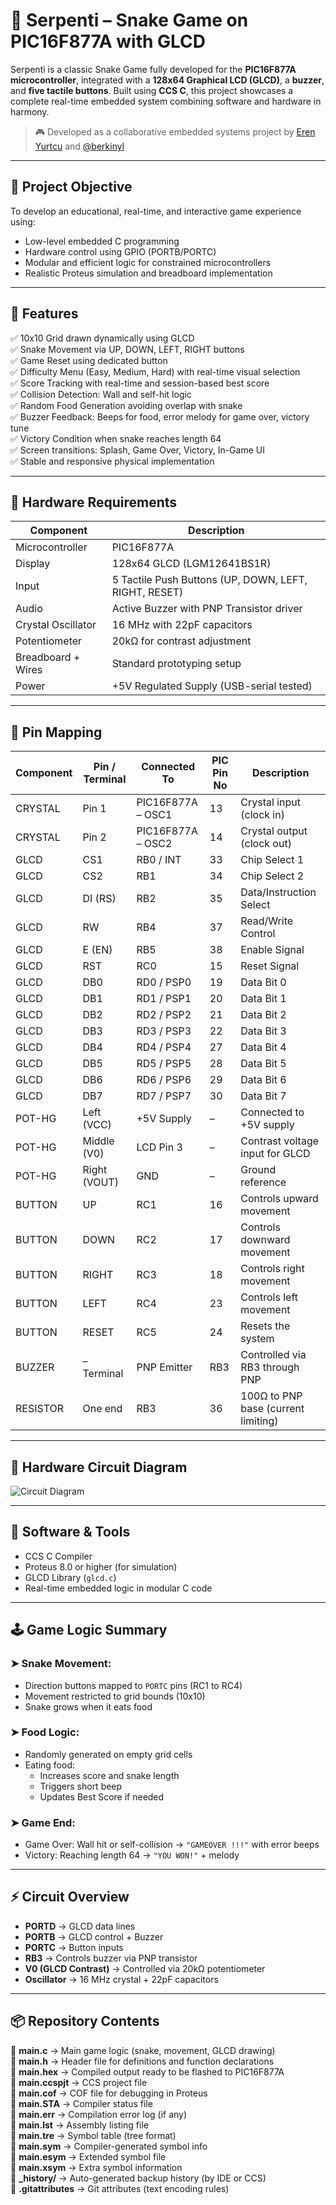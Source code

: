 # 🐍 Serpenti – Snake Game on PIC16F877A with GLCD

Serpenti is a classic Snake Game fully developed for the **PIC16F877A microcontroller**, integrated with a **128x64 Graphical LCD (GLCD)**, a **buzzer**, and **five tactile buttons**. Built using **CCS C**, this project showcases a complete real-time embedded system combining software and hardware in harmony.

> 🎮 Developed as a collaborative embedded systems project by [Eren Yurtcu](https://github.com/erenyurtcu) and [@berkinyl](https://github.com/berkinyl)

---

## 🎯 Project Objective

To develop an educational, real-time, and interactive game experience using:

- Low-level embedded C programming  
- Hardware control using GPIO (PORTB/PORTC)  
- Modular and efficient logic for constrained microcontrollers  
- Realistic Proteus simulation and breadboard implementation  

---

## 🧠 Features

✅ 10x10 Grid drawn dynamically using GLCD  
✅ Snake Movement via UP, DOWN, LEFT, RIGHT buttons  
✅ Game Reset using dedicated button  
✅ Difficulty Menu (Easy, Medium, Hard) with real-time visual selection  
✅ Score Tracking with real-time and session-based best score  
✅ Collision Detection: Wall and self-hit logic  
✅ Random Food Generation avoiding overlap with snake  
✅ Buzzer Feedback: Beeps for food, error melody for game over, victory tune  
✅ Victory Condition when snake reaches length 64  
✅ Screen transitions: Splash, Game Over, Victory, In-Game UI  
✅ Stable and responsive physical implementation  

---

## 🔌 Hardware Requirements

| Component         | Description                                      |
|------------------|--------------------------------------------------|
| Microcontroller   | PIC16F877A                                       |
| Display           | 128x64 GLCD (LGM12641BS1R)                       |
| Input             | 5 Tactile Push Buttons (UP, DOWN, LEFT, RIGHT, RESET) |
| Audio             | Active Buzzer with PNP Transistor driver         |
| Crystal Oscillator| 16 MHz with 22pF capacitors                      |
| Potentiometer     | 20kΩ for contrast adjustment                     |
| Breadboard + Wires| Standard prototyping setup                      |
| Power             | +5V Regulated Supply (USB-serial tested)         |

---

## 📌 Pin Mapping

| Component | Pin / Terminal | Connected To           | PIC Pin No | Description                                |
|-----------|----------------|------------------------|------------|--------------------------------------------|
| CRYSTAL   | Pin 1          | PIC16F877A – OSC1      | 13         | Crystal input (clock in)                   |
| CRYSTAL   | Pin 2          | PIC16F877A – OSC2      | 14         | Crystal output (clock out)                 |
| GLCD      | CS1            | RB0 / INT              | 33         | Chip Select 1                              |
| GLCD      | CS2            | RB1                    | 34         | Chip Select 2                              |
| GLCD      | DI (RS)        | RB2                    | 35         | Data/Instruction Select                    |
| GLCD      | RW             | RB4                    | 37         | Read/Write Control                         |
| GLCD      | E (EN)         | RB5                    | 38         | Enable Signal                              |
| GLCD      | RST            | RC0                    | 15         | Reset Signal                               |
| GLCD      | DB0            | RD0 / PSP0             | 19         | Data Bit 0                                 |
| GLCD      | DB1            | RD1 / PSP1             | 20         | Data Bit 1                                 |
| GLCD      | DB2            | RD2 / PSP2             | 21         | Data Bit 2                                 |
| GLCD      | DB3            | RD3 / PSP3             | 22         | Data Bit 3                                 |
| GLCD      | DB4            | RD4 / PSP4             | 27         | Data Bit 4                                 |
| GLCD      | DB5            | RD5 / PSP5             | 28         | Data Bit 5                                 |
| GLCD      | DB6            | RD6 / PSP6             | 29         | Data Bit 6                                 |
| GLCD      | DB7            | RD7 / PSP7             | 30         | Data Bit 7                                 |
| POT-HG    | Left (VCC)     | +5V Supply             | –          | Connected to +5V supply                    |
| POT-HG    | Middle (V0)    | LCD Pin 3              | –          | Contrast voltage input for GLCD           |
| POT-HG    | Right (VOUT)   | GND                    | –          | Ground reference                           |
| BUTTON    | UP             | RC1                    | 16         | Controls upward movement                   |
| BUTTON    | DOWN           | RC2                    | 17         | Controls downward movement                 |
| BUTTON    | RIGHT          | RC3                    | 18         | Controls right movement                    |
| BUTTON    | LEFT           | RC4                    | 23         | Controls left movement                     |
| BUTTON    | RESET          | RC5                    | 24         | Resets the system                          |
| BUZZER    | – Terminal     | PNP Emitter            | RB3        | Controlled via RB3 through PNP             |
| RESISTOR  | One end        | RB3                    | 36         | 100Ω to PNP base (current limiting)        |

---

## 🔩 Hardware Circuit Diagram

![Circuit Diagram](hardware/circuit_diagram.png)
  
---

## 🔧 Software & Tools

- CCS C Compiler  
- Proteus 8.0 or higher (for simulation)  
- GLCD Library (`glcd.c`)  
- Real-time embedded logic in modular C code  

---

## 🕹️ Game Logic Summary

### ➤ Snake Movement:
- Direction buttons mapped to `PORTC` pins (RC1 to RC4)  
- Movement restricted to grid bounds (10x10)  
- Snake grows when it eats food  

### ➤ Food Logic:
- Randomly generated on empty grid cells  
- Eating food:  
  - Increases score and snake length  
  - Triggers short beep  
  - Updates Best Score if needed  

### ➤ Game End:
- Game Over: Wall hit or self-collision → `"GAMEOVER !!!"` with error beeps  
- Victory: Reaching length 64 → `"YOU WON!"` + melody  

---

## ⚡ Circuit Overview

- **PORTD** → GLCD data lines  
- **PORTB** → GLCD control + Buzzer  
- **PORTC** → Button inputs  
- **RB3** → Controls buzzer via PNP transistor  
- **V0 (GLCD Contrast)** → Controlled via 20kΩ potentiometer  
- **Oscillator** → 16 MHz crystal + 22pF capacitors  

---

## 📦 Repository Contents

📄 **main.c** → Main game logic (snake, movement, GLCD drawing)  
📄 **main.h** → Header file for definitions and function declarations  
📄 **main.hex** → Compiled output ready to be flashed to PIC16F877A  
📄 **main.ccspjt** → CCS project file  
📄 **main.cof** → COF file for debugging in Proteus  
📄 **main.STA** → Compiler status file  
📄 **main.err** → Compilation error log (if any)  
📄 **main.lst** → Assembly listing file  
📄 **main.tre** → Symbol table (tree format)  
📄 **main.sym** → Compiler-generated symbol info  
📄 **main.esym** → Extended symbol file  
📄 **main.xsym** → Extra symbol information  
📁 **_history/** → Auto-generated backup history (by IDE or CCS)  
📄 **.gitattributes** → Git attributes (text encoding rules)  

